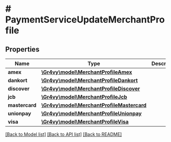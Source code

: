 # # PaymentServiceUpdateMerchantProfile

## Properties

Name | Type | Description | Notes
------------ | ------------- | ------------- | -------------
**amex** | [**\Gr4vy\model\MerchantProfileAmex**](MerchantProfileAmex.md) |  | [optional]
**dankort** | [**\Gr4vy\model\MerchantProfileDankort**](MerchantProfileDankort.md) |  | [optional]
**discover** | [**\Gr4vy\model\MerchantProfileDiscover**](MerchantProfileDiscover.md) |  | [optional]
**jcb** | [**\Gr4vy\model\MerchantProfileJcb**](MerchantProfileJcb.md) |  | [optional]
**mastercard** | [**\Gr4vy\model\MerchantProfileMastercard**](MerchantProfileMastercard.md) |  | [optional]
**unionpay** | [**\Gr4vy\model\MerchantProfileUnionpay**](MerchantProfileUnionpay.md) |  | [optional]
**visa** | [**\Gr4vy\model\MerchantProfileVisa**](MerchantProfileVisa.md) |  | [optional]

[[Back to Model list]](../../README.md#models) [[Back to API list]](../../README.md#endpoints) [[Back to README]](../../README.md)
